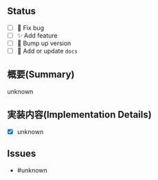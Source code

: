 <!--
  # Pull Request title rule
    - major update: :rocket: bump up version major
    - minor update: :rocket: bump up version minor
    - patch update: :rocket: bump up version patch
    - fix bug: :bug: title
    - add feature: :sparkles: title
    - add or update docs: :memo: title
    - other: title

  # Merge commmit message
    - major update: 🚀 bump up version major
    - minor update: 🚀 bump up version minor
    - patch update: 🚀 bump up version patch
    - other: default
-->

## Status
<!-- 実装項目に一番近いチェックボックスを選択 -->
<!-- A brief description of what was implemented in this pull request -->
- [ ] :bug: Fix bug
- [ ] :sparkles: Add feature
- [ ] :rocket: Bump up version
- [ ] :memo: Add or update `docs`

## 概要(Summary)
<!-- このプルリクエストで実装した内容を端的に記述 -->
<!-- A brief description of what was implemented in this pull request -->
unknown

## 実装内容(Implementation Details)
<!-- 実装した内容をチェックボックス形式で記述 -->
<!-- Description of implemented contents in check box format -->
- [x] unknown

## Issues
<!-- このプルリクエストに関連するIssue番号(#XX) -->
<!-- Issue number(#XX) associated with this pull request -->
- #unknown
